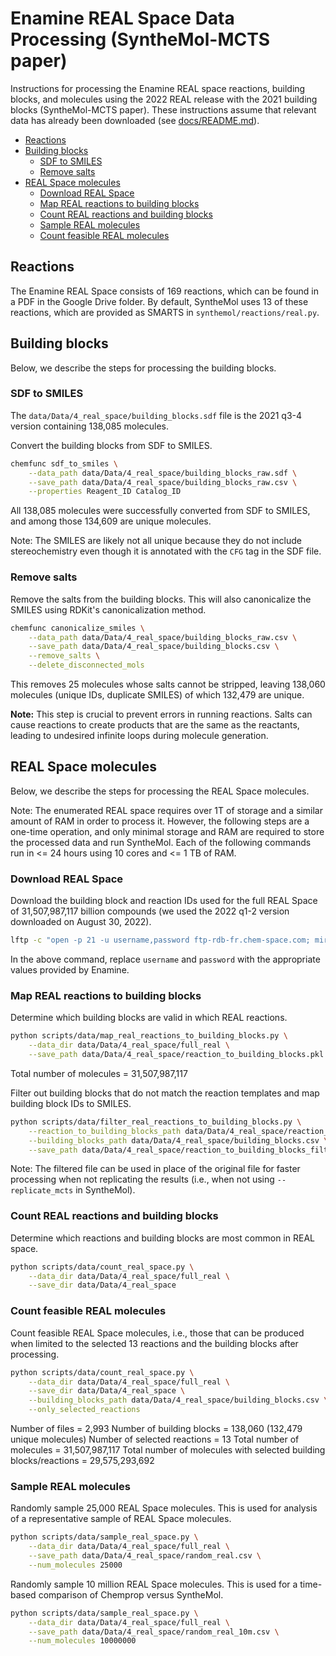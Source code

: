 # Enamine REAL Space Data Processing (SyntheMol-MCTS paper)

Instructions for processing the Enamine REAL space reactions, building blocks, and molecules using the 2022 REAL release
with the 2021 building blocks (SyntheMol-MCTS paper). These instructions assume that relevant data has already been
downloaded (see [docs/README.md](README.md)).

- [Reactions](#reactions)
- [Building blocks](#building-blocks)
    * [SDF to SMILES](#sdf-to-smiles)
    * [Remove salts](#remove-salts)
- [REAL Space molecules](#real-space-molecules)
    * [Download REAL Space](#download-real-space)
    * [Map REAL reactions to building blocks](#map-real-reactions-to-building-blocks)
    * [Count REAL reactions and building blocks](#count-real-reactions-and-building-blocks)
    * [Sample REAL molecules](#sample-real-molecules)
    * [Count feasible REAL molecules](#count-feasible-real-molecules)

## Reactions

The Enamine REAL Space consists of 169 reactions, which can be found in a PDF in the Google Drive folder. By default,
SyntheMol uses 13 of these reactions, which are provided as SMARTS in `synthemol/reactions/real.py`.

## Building blocks

Below, we describe the steps for processing the building blocks.

### SDF to SMILES

The `data/Data/4_real_space/building_blocks.sdf` file is the 2021 q3-4 version containing 138,085 molecules.

Convert the building blocks from SDF to SMILES.

```bash
chemfunc sdf_to_smiles \
    --data_path data/Data/4_real_space/building_blocks_raw.sdf \
    --save_path data/Data/4_real_space/building_blocks_raw.csv \
    --properties Reagent_ID Catalog_ID
```

All 138,085 molecules were successfully converted from SDF to SMILES, and among those 134,609 are unique molecules.

Note: The SMILES are likely not all unique because they do not include stereochemistry even though it is annotated with
the `CFG` tag in the SDF file.

### Remove salts

Remove the salts from the building blocks. This will also canonicalize the SMILES using RDKit's canonicalization method.

```bash
chemfunc canonicalize_smiles \
    --data_path data/Data/4_real_space/building_blocks_raw.csv \
    --save_path data/Data/4_real_space/building_blocks.csv \
    --remove_salts \
    --delete_disconnected_mols
```

This removes 25 molecules whose salts cannot be stripped, leaving 138,060 molecules (unique IDs, duplicate SMILES) of
which 132,479 are unique.

**Note:** This step is crucial to prevent errors in running reactions. Salts can cause reactions to create products that
are the same as the reactants, leading to undesired infinite loops during molecule generation.

## REAL Space molecules

Below, we describe the steps for processing the REAL Space molecules.

Note: The enumerated REAL space requires over 1T of storage and a similar amount of RAM in order to process it. However,
the following steps are a one-time operation, and only minimal storage and RAM are required to store the processed data
and run SyntheMol. Each of the following commands run in <= 24 hours using 10 cores and <= 1 TB of RAM.

### Download REAL Space

Download the building block and reaction IDs used for the full REAL Space of 31,507,987,117 billion compounds (we used
the 2022 q1-2 version downloaded on August 30, 2022).

```bash
lftp -c "open -p 21 -u username,password ftp-rdb-fr.chem-space.com; mirror -c --parallel=16 . data/Data/4_real_space/full_real"
```

In the above command, replace `username` and `password` with the appropriate values provided by Enamine.

### Map REAL reactions to building blocks

Determine which building blocks are valid in which REAL reactions.

```bash
python scripts/data/map_real_reactions_to_building_blocks.py \
    --data_dir data/Data/4_real_space/full_real \
    --save_path data/Data/4_real_space/reaction_to_building_blocks.pkl
```

Total number of molecules = 31,507,987,117

Filter out building blocks that do not match the reaction templates and map building block IDs to SMILES.

```bash
python scripts/data/filter_real_reactions_to_building_blocks.py \
    --reaction_to_building_blocks_path data/Data/4_real_space/reaction_to_building_blocks.pkl \
    --building_blocks_path data/Data/4_real_space/building_blocks.csv \
    --save_path data/Data/4_real_space/reaction_to_building_blocks_filtered.pkl
```

Note: The filtered file can be used in place of the original file for faster processing when not replicating the
results (i.e., when not using `--replicate_mcts` in SyntheMol).

### Count REAL reactions and building blocks

Determine which reactions and building blocks are most common in REAL space.

```bash
python scripts/data/count_real_space.py \
    --data_dir data/Data/4_real_space/full_real \
    --save_dir data/Data/4_real_space
```

### Count feasible REAL molecules

Count feasible REAL Space molecules, i.e., those that can be produced when limited to the selected 13 reactions and the
building blocks after processing.

```bash
python scripts/data/count_real_space.py \
    --data_dir data/Data/4_real_space/full_real \
    --save_dir data/Data/4_real_space \
    --building_blocks_path data/Data/4_real_space/building_blocks.csv \
    --only_selected_reactions
```

Number of files = 2,993
Number of building blocks = 138,060 (132,479 unique molecules)
Number of selected reactions = 13
Total number of molecules = 31,507,987,117
Total number of molecules with selected building blocks/reactions = 29,575,293,692

### Sample REAL molecules

Randomly sample 25,000 REAL Space molecules. This is used for analysis of a representative sample of REAL Space
molecules.

```bash
python scripts/data/sample_real_space.py \
    --data_dir data/Data/4_real_space/full_real \
    --save_path data/Data/4_real_space/random_real.csv \
    --num_molecules 25000
```

Randomly sample 10 million REAL Space molecules. This is used for a time-based comparison of Chemprop versus SyntheMol.

```bash
python scripts/data/sample_real_space.py \
    --data_dir data/Data/4_real_space/full_real \
    --save_path data/Data/4_real_space/random_real_10m.csv \
    --num_molecules 10000000
```
